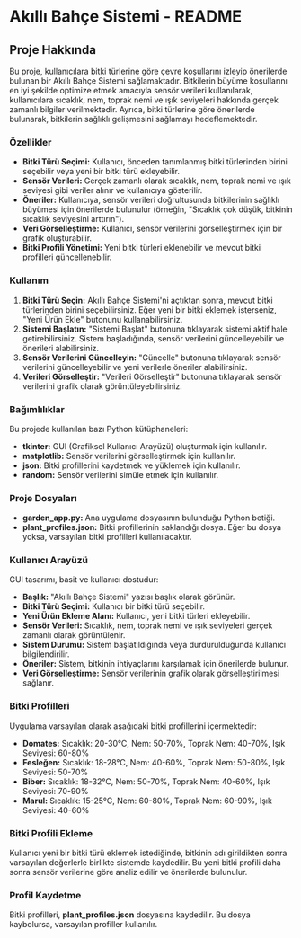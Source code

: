 

# Akıllı Bahçe Sistemi - README

## Proje Hakkında

Bu proje, kullanıcılara bitki türlerine göre çevre koşullarını izleyip önerilerde bulunan bir Akıllı Bahçe Sistemi sağlamaktadır. Bitkilerin büyüme koşullarını en iyi şekilde optimize etmek amacıyla sensör verileri kullanılarak, kullanıcılara sıcaklık, nem, toprak nemi ve ışık seviyeleri hakkında gerçek zamanlı bilgiler verilmektedir. Ayrıca, bitki türlerine göre önerilerde bulunarak, bitkilerin sağlıklı gelişmesini sağlamayı hedeflemektedir.

### Özellikler

- **Bitki Türü Seçimi:** Kullanıcı, önceden tanımlanmış bitki türlerinden birini seçebilir veya yeni bir bitki türü ekleyebilir.
- **Sensör Verileri:** Gerçek zamanlı olarak sıcaklık, nem, toprak nemi ve ışık seviyesi gibi veriler alınır ve kullanıcıya gösterilir.
- **Öneriler:** Kullanıcıya, sensör verileri doğrultusunda bitkilerinin sağlıklı büyümesi için önerilerde bulunulur (örneğin, "Sıcaklık çok düşük, bitkinin sıcaklık seviyesini arttırın").
- **Veri Görselleştirme:** Kullanıcı, sensör verilerini görselleştirmek için bir grafik oluşturabilir.
- **Bitki Profili Yönetimi:** Yeni bitki türleri eklenebilir ve mevcut bitki profilleri güncellenebilir.

### Kullanım

1. **Bitki Türü Seçin:** Akıllı Bahçe Sistemi'ni açtıktan sonra, mevcut bitki türlerinden birini seçebilirsiniz. Eğer yeni bir bitki eklemek isterseniz, "Yeni Ürün Ekle" butonunu kullanabilirsiniz.
2. **Sistemi Başlatın:** "Sistemi Başlat" butonuna tıklayarak sistemi aktif hale getirebilirsiniz. Sistem başladığında, sensör verilerini güncelleyebilir ve önerileri alabilirsiniz.
3. **Sensör Verilerini Güncelleyin:** "Güncelle" butonuna tıklayarak sensör verilerini güncelleyebilir ve yeni verilerle öneriler alabilirsiniz.
4. **Verileri Görselleştir:** "Verileri Görselleştir" butonuna tıklayarak sensör verilerini grafik olarak görüntüleyebilirsiniz.

### Bağımlılıklar

Bu projede kullanılan bazı Python kütüphaneleri:

- **tkinter:** GUI (Grafiksel Kullanıcı Arayüzü) oluşturmak için kullanılır.
- **matplotlib:** Sensör verilerini görselleştirmek için kullanılır.
- **json:** Bitki profillerini kaydetmek ve yüklemek için kullanılır.
- **random:** Sensör verilerini simüle etmek için kullanılır.

### Proje Dosyaları

- **garden_app.py:** Ana uygulama dosyasının bulunduğu Python betiği.
- **plant_profiles.json:** Bitki profillerinin saklandığı dosya. Eğer bu dosya yoksa, varsayılan bitki profilleri kullanılacaktır.

### Kullanıcı Arayüzü

GUI tasarımı, basit ve kullanıcı dostudur:

- **Başlık:** "Akıllı Bahçe Sistemi" yazısı başlık olarak görünür.
- **Bitki Türü Seçimi:** Kullanıcı bir bitki türü seçebilir.
- **Yeni Ürün Ekleme Alanı:** Kullanıcı, yeni bitki türleri ekleyebilir.
- **Sensör Verileri:** Sıcaklık, nem, toprak nemi ve ışık seviyeleri gerçek zamanlı olarak görüntülenir.
- **Sistem Durumu:** Sistem başlatıldığında veya durdurulduğunda kullanıcı bilgilendirilir.
- **Öneriler:** Sistem, bitkinin ihtiyaçlarını karşılamak için önerilerde bulunur.
- **Veri Görselleştirme:** Sensör verilerinin grafik olarak görselleştirilmesi sağlanır.

### Bitki Profilleri

Uygulama varsayılan olarak aşağıdaki bitki profillerini içermektedir:

- **Domates:** Sıcaklık: 20-30°C, Nem: 50-70%, Toprak Nem: 40-70%, Işık Seviyesi: 60-80%
- **Fesleğen:** Sıcaklık: 18-28°C, Nem: 40-60%, Toprak Nem: 50-80%, Işık Seviyesi: 50-70%
- **Biber:** Sıcaklık: 18-32°C, Nem: 50-70%, Toprak Nem: 40-60%, Işık Seviyesi: 70-90%
- **Marul:** Sıcaklık: 15-25°C, Nem: 60-80%, Toprak Nem: 60-90%, Işık Seviyesi: 40-60%

### Bitki Profili Ekleme

Kullanıcı yeni bir bitki türü eklemek istediğinde, bitkinin adı girildikten sonra varsayılan değerlerle birlikte sistemde kaydedilir. Bu yeni bitki profili daha sonra sensör verilerine göre analiz edilir ve önerilerde bulunulur.

### Profil Kaydetme

Bitki profilleri, **plant_profiles.json** dosyasına kaydedilir. Bu dosya kaybolursa, varsayılan profiller kullanılır.
